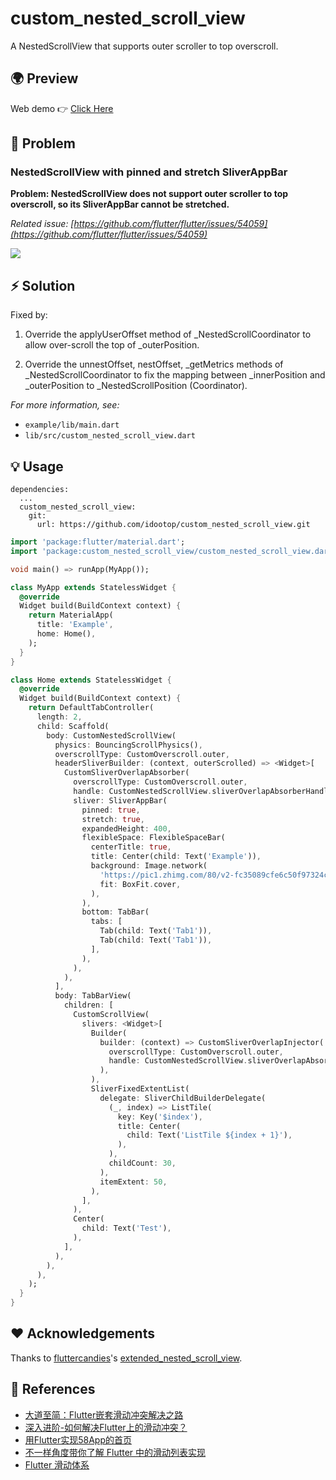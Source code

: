# custom_nested_scroll_view

A NestedScrollView that supports outer scroller to top overscroll.

## 🌍 Preview

Web demo 👉   [Click Here](https://killer-1255480117.cos.ap-chongqing.myqcloud.com/web/scrollMaster/index.html)

## 🐛 Problem

### NestedScrollView with pinned and stretch SliverAppBar

**Problem: NestedScrollView does not support outer scroller to top overscroll, so its SliverAppBar cannot be stretched.**

*Related issue: [https://github.com/flutter/flutter/issues/54059](https://github.com/flutter/flutter/issues/54059)*

![](screenshots/case1.gif)

## ⚡️ Solution

Fixed by:

1. Override the applyUserOffset method of _NestedScrollCoordinator to allow over-scroll the top of _outerPosition.

2. Override the unnestOffset, nestOffset, _getMetrics methods of _NestedScrollCoordinator to fix the mapping between _innerPosition and _outerPosition to _NestedScrollPosition (Coordinator).

*For more information, see:*

* `example/lib/main.dart`
* `lib/src/custom_nested_scroll_view.dart`

## 💡 Usage

```shell
dependencies:  
  ...  
  custom_nested_scroll_view:
    git:
      url: https://github.com/idootop/custom_nested_scroll_view.git
```

```dart
import 'package:flutter/material.dart';
import 'package:custom_nested_scroll_view/custom_nested_scroll_view.dart';

void main() => runApp(MyApp());

class MyApp extends StatelessWidget {
  @override
  Widget build(BuildContext context) {
    return MaterialApp(
      title: 'Example',
      home: Home(),
    );
  }
}

class Home extends StatelessWidget {
  @override
  Widget build(BuildContext context) {
    return DefaultTabController(
      length: 2,
      child: Scaffold(
        body: CustomNestedScrollView(
          physics: BouncingScrollPhysics(),
          overscrollType: CustomOverscroll.outer,
          headerSliverBuilder: (context, outerScrolled) => <Widget>[
            CustomSliverOverlapAbsorber(
              overscrollType: CustomOverscroll.outer,
              handle: CustomNestedScrollView.sliverOverlapAbsorberHandleFor(context),
              sliver: SliverAppBar(
                pinned: true,
                stretch: true,
                expandedHeight: 400,
                flexibleSpace: FlexibleSpaceBar(
                  centerTitle: true,
                  title: Center(child: Text('Example')),
                  background: Image.network(
                    'https://pic1.zhimg.com/80/v2-fc35089cfe6c50f97324c98f963930c9_720w.jpg',
                    fit: BoxFit.cover,
                  ),
                ),
                bottom: TabBar(
                  tabs: [
                    Tab(child: Text('Tab1')),
                    Tab(child: Text('Tab1')),
                  ],
                ),
              ),
            ),
          ],
          body: TabBarView(
            children: [
              CustomScrollView(
                slivers: <Widget>[
                  Builder(
                    builder: (context) => CustomSliverOverlapInjector(
                      overscrollType: CustomOverscroll.outer,
                      handle: CustomNestedScrollView.sliverOverlapAbsorberHandleFor(context),
                    ),
                  ),
                  SliverFixedExtentList(
                    delegate: SliverChildBuilderDelegate(
                      (_, index) => ListTile(
                        key: Key('$index'),
                        title: Center(
                          child: Text('ListTile ${index + 1}'),
                        ),
                      ),
                      childCount: 30,
                    ),
                    itemExtent: 50,
                  ),
                ],
              ),
              Center(
                child: Text('Test'),
              ),
            ],
          ),
        ),
      ),
    );
  }
}
```

## ❤️ Acknowledgements

Thanks to [fluttercandies](https://github.com/fluttercandies)'s [extended_nested_scroll_view](https://github.com/fluttercandies/extended_nested_scroll_view).

## 📖 References

* [大道至简：Flutter嵌套滑动冲突解决之路](http://vimerzhao.top/posts/flutter-nested-scroll-conflict/)
* [深入进阶-如何解决Flutter上的滑动冲突？ ](https://juejin.cn/post/6900751363173515278)
* [用Flutter实现58App的首页](https://blog.csdn.net/weixin_39891694/article/details/111217123)
* [不一样角度带你了解 Flutter 中的滑动列表实现](https://blog.csdn.net/ZuoYueLiang/article/details/116245138)
* [Flutter 滑动体系 ](https://juejin.cn/post/6983338779415150628)
